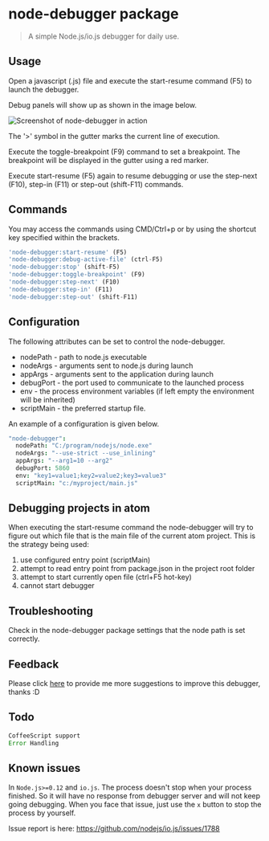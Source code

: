 node-debugger package
==============================

> A simple Node.js/io.js debugger for daily use.

## Usage

Open a javascript (.js) file and execute the start-resume command (F5) to launch the debugger.

Debug panels will show up as shown in the image below.

![Screenshot of node-debugger in action](https://raw.githubusercontent.com/kiddkai/atom-node-debugger/master/screenshot.jpg)

The '>' symbol in the gutter marks the current line of execution.

Execute the toggle-breakpoint (F9) command to set a breakpoint. The breakpoint will be displayed in the gutter using a red marker.

Execute start-resume (F5) again to resume debugging or use the step-next (F10), step-in (F11) or step-out (shift-F11) commands.

## Commands

You may access the commands using CMD/Ctrl+p or by using the shortcut key specified within the brackets.

```js
'node-debugger:start-resume' (F5)
'node-debugger:debug-active-file' (ctrl-F5)
'node-debugger:stop' (shift-F5)
'node-debugger:toggle-breakpoint' (F9)
'node-debugger:step-next' (F10)
'node-debugger:step-in' (F11)
'node-debugger:step-out' (shift-F11)
```

## Configuration

The following attributes can be set to control the node-debugger.

* nodePath - path to node.js executable
* nodeArgs - arguments sent to node.js during launch
* appArgs - arguments sent to the application during launch
* debugPort - the port used to communicate to the launched process
* env - the process environment variables (if left empty the environment will be inherited)
* scriptMain - the preferred startup file.

An example of a configuration is given below.
```CoffeeScript
"node-debugger":
  nodePath: "C:/program/nodejs/node.exe"
  nodeArgs: "--use-strict --use_inlining"
  appArgs: "--arg1=10 --arg2"
  debugPort: 5860
  env: "key1=value1;key2=value2;key3=value3"  
  scriptMain: "c:/myproject/main.js"
```

## Debugging projects in atom
When executing the start-resume command the node-debugger will try to figure out
which file that is the main file of the current atom project.
This is the strategy being used:

1. use configured entry point (scriptMain)
1. attempt to read entry point from package.json in the project root folder
1. attempt to start currently open file (ctrl+F5 hot-key)
1. cannot start debugger

## Troubleshooting

Check in the node-debugger package settings that the node path is set correctly.

## Feedback

Please click [here](https://github.com/kiddkai/atom-node-debugger/issues/new)
to provide me more suggestions to improve this debugger, thanks :D

## Todo

```js
CoffeeScript support
Error Handling
```

## Known issues

In `Node.js>=0.12` and `io.js`. The process doesn't stop when your process finished.
So it will have no response from debugger server and will not keep going debugging.
When you face that issue, just use the `x` button to stop the process by yourself.

Issue report is here: https://github.com/nodejs/io.js/issues/1788
